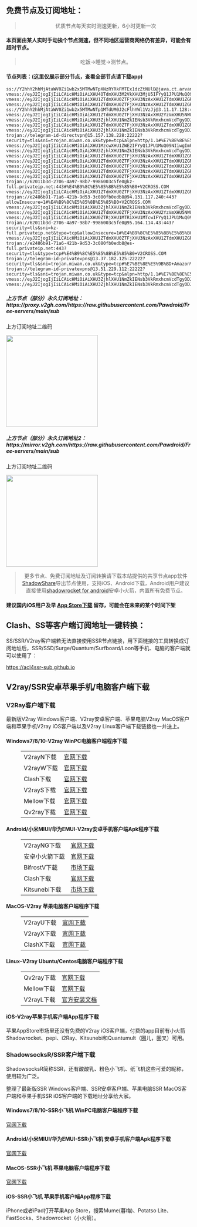 
<h2>免费节点及订阅地址：</h2>
<blockquote>
<p style="text-align: center;">优质节点每天实时测速更新，6小时更新一次</p>
</blockquote>
<h4>本页面由某人实时手动挨个节点测速，但不同地区运营商网络仍有差异，可能会有超时节点。</h4>
<blockquote>
<p style="text-align: center;">吃饭->睡觉->测节点。</p>
</blockquote>
<h4>节点列表：(这里仅展示部分节点，查看全部节点请下载app)</h4>

```trojan://telegram-id-privatevpns@16.16.119.150:22222?security=tls&alpn=http/1.1&headerType=none&type=tcp&sni=trojan.miwan.co.uk#%E7%BE%8E%E5%9B%BD+%E6%83%A0%E6%99%AE%E5%85%AC%E5%8F%B8
ss://Y2hhY2hhMjAtaWV0Zi1wb2x5MTMwNTpXNzRYRkFMTEx1dzZtNUlB@java.ct.arvancode.eu.Org:443#%E7%BE%8E%E5%9B%BD+Amazon%E6%95%B0%E6%8D%AE%E4%B8%AD%E5%BF%83
vmess://eyJ2IjogIjIiLCAicHMiOiAiXHU4OTdmXHU3M2VkXHU3MjU5IFYyQ1JPU1MuQ09NIiwgImFkZCI6ICIxODUuMjE0LjEwMy4xNTYiLCAicG9ydCI6IDM0NjAxLCAiYWlkIjogMCwgInNjeSI6ICJhdXRvIiwgIm5ldCI6ICJ3cyIsICJ0eXBlIjogIm5vbmUiLCAidGxzIjogInRscyIsICJpZCI6ICI3NWE2ODIwMC00ZDc2LTNlYjYtYjUxMC0zOWI4ZTYzYjc4MjMiLCAiaG9zdCI6ICJjYWNoZS1oay0yLmNuLWRiLnRvcCIsICJwYXRoIjogIi9kYjAwIn0=
vmess://eyJ2IjogIjIiLCAicHMiOiAiXHU1ZTdmXHU0ZTFjXHU3NzAxXHU1ZTdmXHU1ZGRlXHU1ZTAyIFx1NzlmYlx1NTJhOCIsICJhZGQiOiAiMmg0dTA0LmFiem9vbmVzLnh5eiIsICJwb3J0IjogIjM2ODY0IiwgImFpZCI6IDAsICJzY3kiOiAiYXV0byIsICJuZXQiOiAidGNwIiwgInR5cGUiOiAibm9uZSIsICJ0bHMiOiAidGxzIiwgImlkIjogImZkMjFmZGVmLWY3ZmUtNDk1NS1iZjc4LTQ0YzhhZTY1MDBhMiIsICJzbmkiOiAiaHUwNC5hYnBpbG90Lnh5eiJ9
vmess://eyJ2IjogIjIiLCAicHMiOiAiXHU1ZTdmXHU0ZTFjXHU3NzAxXHU1ZTdmXHU1ZGRlXHU1ZTAyIFx1NzlmYlx1NTJhOCIsICJhZGQiOiAiOXQxZDVlMDQubTFrMnMueHl6IiwgInBvcnQiOiAiMzE4NDEiLCAiYWlkIjogMCwgInNjeSI6ICJhdXRvIiwgIm5ldCI6ICJ0Y3AiLCAidHlwZSI6ICJub25lIiwgInRscyI6ICJ0bHMiLCAiaWQiOiAiZGM1ZTAyNzEtYzA0NS00MWYxLThjYmUtODNjYTQyZjNlMWQyIiwgInNuaSI6ICJkZTA0LmxvdmVtYy54eXoifQ==
ss://Y2hhY2hhMjAtaWV0Zi1wb2x5MTMwNTp1MTdUM0J2cFlhYWl1VzJj@3.11.17.128:443#%E8%8B%B1%E5%9B%BD+%E4%BC%A6%E6%95%A6Amazon%E6%95%B0%E6%8D%AE%E4%B8%AD%E5%BF%83
vmess://eyJ2IjogIjIiLCAicHMiOiAiXHU1ZTdmXHU0ZTFjXHU3NzAxXHU2YzVmXHU5NWU4XHU1ZTAyIFx1NzlmYlx1NTJhOCIsICJhZGQiOiAiMmMydDhoMDQubTFrMnMueHl6IiwgInBvcnQiOiAiMzE5MDQiLCAiYWlkIjogMCwgInNjeSI6ICJhdXRvIiwgIm5ldCI6ICJ0Y3AiLCAidHlwZSI6ICJub25lIiwgInRscyI6ICJ0bHMiLCAiaWQiOiAiZGM1ZTAyNzEtYzA0NS00MWYxLThjYmUtODNjYTQyZjNlMWQyIiwgInNuaSI6ICJ0aDA0LmxvdmVtYy54eXoifQ==
vmess://eyJ2IjogIjIiLCAicHMiOiAiXHU3ZjhlXHU1NmZkIENsb3VkRmxhcmVcdTgyODJcdTcwYjkiLCAiYWRkIjogInd3dy55d25vdXZiYWxlLmJpeiIsICJwb3J0IjogIjgwODAiLCAidHlwZSI6ICJub25lIiwgImlkIjogIjIyODI2YjQ0LTVjMWEtNGI0Yi1kYmFhLTgzYTJlOGJkOTVmMCIsICJhaWQiOiAiMCIsICJuZXQiOiAid3MiLCAicGF0aCI6ICIvIiwgImhvc3QiOiAid3d3Lnl3bm91dmJhbGUuYml6IiwgInRscyI6ICIifQ==
vmess://eyJ2IjogIjIiLCAicHMiOiAiXHU1ZTdmXHU0ZTFjXHU3NzAxXHU1ZTdmXHU1ZGRlXHU1ZTAyIFx1NzlmYlx1NTJhOCIsICJhZGQiOiAiNmkycjA0LmFiem9vbmVzLnh5eiIsICJwb3J0IjogIjM2ODc3IiwgImFpZCI6IDAsICJzY3kiOiAiYXV0byIsICJuZXQiOiAidGNwIiwgInR5cGUiOiAibm9uZSIsICJ0bHMiOiAidGxzIiwgImlkIjogImZkMjFmZGVmLWY3ZmUtNDk1NS1iZjc4LTQ0YzhhZTY1MDBhMiIsICJzbmkiOiAiYnIwNC5hYnBpbG90Lnh5eiJ9
vmess://eyJ2IjogIjIiLCAicHMiOiAiXHU3ZjhlXHU1NmZkIENsb3VkRmxhcmVcdTgyODJcdTcwYjkiLCAiYWRkIjogInMxYy52Mi52MDAxc3NzLnh5eiIsICJwb3J0IjogMjA4MiwgImFpZCI6IDAsICJzY3kiOiAiYXV0byIsICJuZXQiOiAid3MiLCAidHlwZSI6ICJub25lIiwgInRscyI6ICIiLCAiaWQiOiAiMTEyYWMzNmYtM2Y1My00ZTI2LTgzNzEtZDI1YzAyOGUxYjlhIiwgInBhdGgiOiAiLyJ9
trojan://telegram-id-directvpn@15.157.138.228:22222?security=tls&sni=trojan.miwan.co.uk&type=tcp&alpn=http/1.1#%E7%BE%8E%E5%9B%BD+%E6%83%A0%E6%99%AEHP
vmess://eyJ2IjogIjIiLCAicHMiOiAiXHU1MzcwXHU1ZWE2IFYyQ1JPU1MuQ09NIiwgImFkZCI6ICIxMDMuMjUyLjk0LjIyNCIsICJwb3J0IjogIjgwIiwgImlkIjogIjUyNzhmNWQzLWYwMDEtNDQ1OS05NGI2LTdlMDkxNTIzODk5OCIsICJhaWQiOiAiMCIsICJzY3kiOiAiYXV0byIsICJuZXQiOiAid3MiLCAidHlwZSI6ICJub25lIiwgImhvc3QiOiAiIiwgInBhdGgiOiAiL2JzIiwgInRscyI6ICIiLCAic25pIjogIiIsICJhbHBuIjogIiJ9
vmess://eyJ2IjogIjIiLCAicHMiOiAiXHU3ZjhlXHU1NmZkIENsb3VkRmxhcmVcdTgyODJcdTcwYjkiLCAiYWRkIjogIjE3Mi42Ny4xMzAuMTQwIiwgInBvcnQiOiAyMDgyLCAiaWQiOiAiMTEyYWMzNmYtM2Y1My00ZTI2LTgzNzEtZDI1YzAyOGUxYjlhIiwgImFpZCI6IDAsICJzY3kiOiAiYXV0byIsICJuZXQiOiAid3MiLCAiaG9zdCI6ICJzMWMudjIudjAwMXNzcy54eXoiLCAicGF0aCI6ICIvIiwgInRscyI6ICIifQ==
vmess://eyJ2IjogIjIiLCAicHMiOiAiXHU1ZTdmXHU0ZTFjXHU3NzAxXHU1ZTdmXHU1ZGRlXHU1ZTAyIFx1NzlmYlx1NTJhOCIsICJhZGQiOiAiM3Y0bjA0LmFiem9vbmVzLnh5eiIsICJwb3J0IjogIjM2ODc0IiwgImFpZCI6IDAsICJzY3kiOiAiYXV0byIsICJuZXQiOiAidGNwIiwgInR5cGUiOiAibm9uZSIsICJ0bHMiOiAidGxzIiwgImlkIjogImZkMjFmZGVmLWY3ZmUtNDk1NS1iZjc4LTQ0YzhhZTY1MDBhMiIsICJzbmkiOiAidm4wNC5hYnBpbG90Lnh5eiJ9
vmess://eyJ2IjogIjIiLCAicHMiOiAiXHU1ZTdmXHU0ZTFjXHU3NzAxXHU1ZTdmXHU1ZGRlXHU1ZTAyIFx1NzlmYlx1NTJhOCIsICJhZGQiOiAiNG81YTN1MDQubTFrMnMueHl6IiwgInBvcnQiOiAiMzE4MjEiLCAiYWlkIjogMCwgInNjeSI6ICJhdXRvIiwgIm5ldCI6ICJ0Y3AiLCAidHlwZSI6ICJub25lIiwgInRscyI6ICJ0bHMiLCAiaWQiOiAiZGM1ZTAyNzEtYzA0NS00MWYxLThjYmUtODNjYTQyZjNlMWQyIiwgInNuaSI6ICJhdTA0LmxvdmVtYy54eXoifQ==
vmess://eyJ2IjogIjIiLCAicHMiOiAiXHU1ZTdmXHU0ZTFjXHU3NzAxXHU1ZTdmXHU1ZGRlXHU1ZTAyIFx1NzlmYlx1NTJhOCIsICJhZGQiOiAiMWE0cDBoMDQubTFrMnMueHl6IiwgInBvcnQiOiAiMzE4MDEiLCAiYWlkIjogMCwgInNjeSI6ICJhdXRvIiwgIm5ldCI6ICJ0Y3AiLCAidHlwZSI6ICJub25lIiwgInRscyI6ICJ0bHMiLCAiaWQiOiAiZGM1ZTAyNzEtYzA0NS00MWYxLThjYmUtODNjYTQyZjNlMWQyIiwgInNuaSI6ICJwaDA0LmxvdmVtYy54eXoifQ==
vmess://eyJ2IjogIjIiLCAicHMiOiAiXHU1ZTdmXHU0ZTFjXHU3NzAxXHU1ZTdmXHU1ZGRlXHU1ZTAyIFx1NzlmYlx1NTJhOCIsICJhZGQiOiAiM2MyaDR1MDQubTFrMnMueHl6IiwgInBvcnQiOiAiMzE4NjQiLCAiYWlkIjogMCwgInNjeSI6ICJhdXRvIiwgIm5ldCI6ICJ0Y3AiLCAidHlwZSI6ICJub25lIiwgInRscyI6ICJ0bHMiLCAiaWQiOiAiZGM1ZTAyNzEtYzA0NS00MWYxLThjYmUtODNjYTQyZjNlMWQyIiwgInNuaSI6ICJodTA0LmxvdmVtYy54eXoifQ==
vmess://eyJ2IjogIjIiLCAicHMiOiAiXHU1ZTdmXHU0ZTFjXHU3NzAxXHU1ZTdmXHU1ZGRlXHU1ZTAyIFx1NzlmYlx1NTJhOCIsICJhZGQiOiAiOGwyazFyMDQubTFrMnMueHl6IiwgInBvcnQiOiAiMzE0MDEiLCAiYWlkIjogMCwgInNjeSI6ICJhdXRvIiwgIm5ldCI6ICJ0Y3AiLCAidHlwZSI6ICJub25lIiwgInRscyI6ICJ0bHMiLCAiaWQiOiAiZGM1ZTAyNzEtYzA0NS00MWYxLThjYmUtODNjYTQyZjNlMWQyIiwgInNuaSI6ICJrcjA0LmxvdmVtYy54eXoifQ==
trojan://62011b3d-2706-4a97-98b7-9986003c5fe0@kz-full.privateip.net:443#%E4%B9%8C%E5%85%8B%E5%85%B0+V2CROSS.COM
vmess://eyJ2IjogIjIiLCAicHMiOiAiXHU1ZTdmXHU0ZTFjXHU3NzAxXHU1ZTdmXHU1ZGRlXHU1ZTAyIFx1NzlmYlx1NTJhOCIsICJhZGQiOiAiMWM3czJnMDYubTFrMnMueHl6IiwgInBvcnQiOiAiMzEyMTEiLCAiYWlkIjogMCwgInNjeSI6ICJhdXRvIiwgIm5ldCI6ICJ0Y3AiLCAidHlwZSI6ICJub25lIiwgInRscyI6ICJ0bHMiLCAiaWQiOiAiZGM1ZTAyNzEtYzA0NS00MWYxLThjYmUtODNjYTQyZjNlMWQyIiwgInNuaSI6ICJzZzA2LmxvdmVtYy54eXoifQ==
trojan://e2486b91-71a6-421b-9d53-3c080fb0edb8@94.131.117.240:443?allowInsecure=1#%E4%B9%8C%E5%85%8B%E5%85%B0+V2CROSS.COM
vmess://eyJ2IjogIjIiLCAicHMiOiAiXHU3ZjhlXHU1NmZkIENsb3VkRmxhcmVcdTgyODJcdTcwYjkiLCAiYWRkIjogImhrLWIuZnVuaHViLmNjIiwgInBvcnQiOiAiODQ0MyIsICJhaWQiOiAwLCAic2N5IjogImF1dG8iLCAibmV0IjogIndzIiwgInR5cGUiOiAibm9uZSIsICJ0bHMiOiAidGxzIiwgImlkIjogImIzMzE1NWYwLTc0MjktNGYxYy05N2M0LWE5YmEyNGEzYjFjZiIsICJzbmkiOiAiaGstYi5mdW5odWIuY2MiLCAiaG9zdCI6ICJoay1iLmZ1bmh1Yi5jYyIsICJwYXRoIjogIi9oay1iIn0=
vmess://eyJ2IjogIjIiLCAicHMiOiAiXHU1ZTdmXHU0ZTFjXHU3NzAxXHU2YzVmXHU5NWU4XHU1ZTAyIFx1NzlmYlx1NTJhOCIsICJhZGQiOiAiN3AzaDA0LmFiem9vbmVzLnh5eiIsICJwb3J0IjogIjM2ODAxIiwgImFpZCI6IDAsICJzY3kiOiAiYXV0byIsICJuZXQiOiAidGNwIiwgInR5cGUiOiAibm9uZSIsICJ0bHMiOiAidGxzIiwgImlkIjogImZkMjFmZGVmLWY3ZmUtNDk1NS1iZjc4LTQ0YzhhZTY1MDBhMiIsICJzbmkiOiAicGgwNC5hYnBpbG90Lnh5eiJ9
vmess://eyJ2IjogIjIiLCAicHMiOiAiXHU0ZTRjXHU1MTRiXHU1MTcwIFYyQ1JPU1MuQ09NIiwgImFkZCI6ICI5NS4xNjQuODkuMjI1IiwgInBvcnQiOiAiMzgxNTMiLCAiaWQiOiAiNzBhNjk0YzgtYmE2NS00ZDFkLTk0MmQtNGZjNDg5ZGExYjVmIiwgImFpZCI6ICIwIiwgInNjeSI6ICJhdXRvIiwgIm5ldCI6ICJ3cyIsICJ0eXBlIjogIm5vbmUiLCAiaG9zdCI6ICI5NS4xNjQuODkuMjI1IiwgInBhdGgiOiAiLyIsICJ0bHMiOiAiIiwgInNuaSI6ICIiLCAiYWxwbiI6ICIifQ==
trojan://62011b3d-2706-4a97-98b7-9986003c5fe0@95.164.114.43:443?security=tls&sni=kz-full.privateip.net&type=tcp&allowInsecure=1#%E4%B9%8C%E5%85%8B%E5%85%B0+V2CROSS.COM
vmess://eyJ2IjogIjIiLCAicHMiOiAiXHU1ZTdmXHU0ZTFjXHU3NzAxXHU1ZTdmXHU1ZGRlXHU1ZTAyIFx1NzlmYlx1NTJhOCIsICJhZGQiOiAiMXQ4aDA0LmFiem9vbmVzLnh5eiIsICJwb3J0IjogIjM2OTA0IiwgImFpZCI6IDAsICJzY3kiOiAiYXV0byIsICJuZXQiOiAidGNwIiwgInR5cGUiOiAibm9uZSIsICJ0bHMiOiAidGxzIiwgImlkIjogImZkMjFmZGVmLWY3ZmUtNDk1NS1iZjc4LTQ0YzhhZTY1MDBhMiIsICJzbmkiOiAidGgwNC5hYnBpbG90Lnh5eiJ9
trojan://e2486b91-71a6-421b-9d53-3c080fb0edb8@es-full.privateip.net:443?security=tls&type=tcp#%E4%B9%8C%E5%85%8B%E5%85%B0+V2CROSS.COM
trojan://telegram-id-privatevpns@13.37.182.125:22222?security=tls&sni=trojan.miwan.co.uk&type=tcp#%E7%BE%8E%E5%9B%BD+Amazon%E6%95%B0%E6%8D%AE%E4%B8%AD%E5%BF%83
trojan://telegram-id-privatevpns@13.51.229.112:22222?security=tls&sni=trojan.miwan.co.uk&type=tcp&alpn=http/1.1#%E7%BE%8E%E5%9B%BD+Xerox
vmess://eyJ2IjogIjIiLCAicHMiOiAiXHU3ZjhlXHU1NmZkIENsb3VkRmxhcmVcdTgyODJcdTcwYjkiLCAiYWRkIjogImhrLmZ1bmh1Yi5jYyIsICJwb3J0IjogIjg0NDMiLCAiYWlkIjogMCwgInNjeSI6ICJhdXRvIiwgIm5ldCI6ICJ3cyIsICJ0eXBlIjogIm5vbmUiLCAidGxzIjogInRscyIsICJpZCI6ICJiMzMxNTVmMC03NDI5LTRmMWMtOTdjNC1hOWJhMjRhM2IxY2YiLCAic25pIjogImhrLmZ1bmh1Yi5jYyIsICJob3N0IjogImhrLmZ1bmh1Yi5jYyIsICJwYXRoIjogIi9oayJ9
vmess://eyJ2IjogIjIiLCAicHMiOiAiXHU3ZjhlXHU1NmZkIENsb3VkRmxhcmVcdTgyODJcdTcwYjkiLCAiYWRkIjogImNmLm9wZW54YWkubGluayIsICJwb3J0IjogIjgwODAiLCAiYWlkIjogMCwgInNjeSI6ICJhdXRvIiwgIm5ldCI6ICJ3cyIsICJ0eXBlIjogIm5vbmUiLCAidGxzIjogIiIsICJpZCI6ICJhYTFkYmI2OC1iZmI1LTQ0ODQtZjdlNy03MzM1ZWFjMzk4OGMiLCAic25pIjogIiIsICJob3N0IjogImV1Mi5vcGVueGFpLmxpbmsiLCAicGF0aCI6ICIvP2VkPTIwNDgifQ==
```
<h5>上方节点（部分）永久订阅地址：https://proxy.v2gh.com/https://raw.githubusercontent.com/Pawdroid/Free-servers/main/sub</h5>
<p>上方订阅地址二维码</p>
<img src='https://raw.githubusercontent.com/Pawdroid/Free-servers/main/sub.png' width=250 height=250>
<h5>上方节点（部分）永久订阅地址2：https://mirror.v2gh.com/https://raw.githubusercontent.com/Pawdroid/Free-servers/main/sub</h5>
<p>上方订阅地址二维码</p>
<img src='https://raw.githubusercontent.com/Pawdroid/Free-servers/main/sub2.png' width=250 height=250>
<blockquote style='text-align: center;'>更多节点、免费订阅地址及订阅转换请下载本站提供的共享节点app软件<a href='https://shadowsharing.com'>ShadowShare</a>导出节点使用，支持iOS、Android下载，Android用户建议直接使用<a href='https://github.com/Pawdroid/shadowrocket_for_android'>shadowrocket for android</a>安卓小火箭，内置所有免费节点。</blockquote>
<h4>建议国内iOS用户及早 <a href='https://apps.apple.com/cn/app/shadowshare/id1612647259'>App Store下载</a> 留存，可能会在未来的某个时间下架</h4>

<div class="nv-content-wrap entry-content">
<h2>Clash、SS等客户端订阅地址一键转换：</h2>
<p>SS/SSR/V2ray客户端若无法直接使用SSR节点链接，用下面链接的工具转换成订阅地址后，SSR/SSD/Surge/Quantum/Surfboard/Loon等手机、电脑的客户端就可以使用了：</p>
<p><a href="https://acl4ssr-sub.github.io" target="_blank" rel="noreferrer noopener nofollow">https://acl4ssr-sub.github.io</a></p>
<h2>V2ray/SSR安卓苹果手机/电脑客户端下载</h2>
<h3>V2Ray客户端下载</h3>
<p>最新版V2ray Windows客户端、V2ray安卓客户端、苹果电脑V2ray MacOS客户端和苹果手机V2ray iOS客户端以及V2ray Linux客户端下载链接也一并送上。</p>
<h4>Windows7/8/10-<strong>V2ray WinPC电脑客户端</strong>程序下载</h4>
<figure class="wp-block-table alignwide is-style-stripes"><table><tbody><tr><td>V2rayN下载</td><td><a href="https://github.com/2dust/v2rayN/releases" target="_blank" rel="noreferrer noopener">官网下载</a></td></tr><tr><td>V2rayW下载</td><td><a href="https://github.com/Cenmrev/V2RayW/releases" target="_blank" rel="noreferrer noopener">官网下载</a></td></tr><tr><td>Clash下载</td><td><a href="https://github.com/Fndroid/clash_for_windows_pkg/releases" target="_blank" rel="noreferrer noopener">官网下载</a></td></tr><tr><td>V2rayS下载</td><td><a href="https://github.com/Shinlor/V2RayS/releases" target="_blank" rel="noreferrer noopener">官网下载</a></td></tr><tr><td>Mellow下载</td><td><a href="https://github.com/mellow-io/mellow/releases" target="_blank" rel="noreferrer noopener">官网下载</a></td></tr><tr><td>Qv2ray下载</td><td><a href="https://github.com/Qv2ray/Qv2ray" target="_blank" rel="noreferrer noopener">官网下载</a></td></tr></tbody></table></figure>
<h4><strong>Android/小米MIUI/华为EMUI-V2ray安卓手机客户端</strong>Apk程序下载</h4>
<figure class="wp-block-table alignwide is-style-stripes"><table><tbody><tr><td>V2rayNG下载</td><td><a href="https://github.com/2dust/v2rayNG/releases" target="_blank" rel="noreferrer noopener">官网下载</a></td></tr><tr><td>安卓小火箭下载</td><td><a href="https://github.com/Pawdroid/shadowrocket_for_android/releases" target="_blank" rel="noreferrer noopener">官网下载</a></td></tr><tr><td>BifrostV下载</td><td><a rel="noreferrer noopener" href="https://www.appsapk.com/downloading/latest/com.github.dawndiy.bifrostv-0.6.8.apk" target="_blank">市场下载</a></td></tr><tr><td>Clash下载</td><td><a href="https://github.com/Kr328/ClashForAndroid/releases" target="_blank" rel="noreferrer noopener">官网下载</a></td></tr><tr><td>Kitsunebi下载</td><td><a rel="noreferrer noopener" href="https://apkpure.com/kitsunebi/fun.kitsunebi.kitsunebi4android" target="_blank">市场下载</a></td></tr></tbody></table></figure>
<h4><strong>MacOS-V2ray <strong>苹果电脑</strong>客户端</strong>程序下载</h4>
<figure class="wp-block-table alignwide is-style-stripes"><table><tbody><tr><td>V2rayU下载</td><td><a href="https://github.com/yanue/V2rayU/releases" target="_blank" rel="noreferrer noopener">官网下载</a></td></tr><tr><td>V2rayX下载</td><td><a href="https://github.com/Cenmrev/V2RayX/releases" target="_blank" rel="noreferrer noopener">官网下载</a></td></tr><tr><td>ClashX下载</td><td><a href="https://github.com/yichengchen/clashX/releases" target="_blank" rel="noreferrer noopener">官网下载</a></td></tr></tbody></table></figure>
<h4><strong>Linux</strong>–<strong>V2ray Ubuntu/Centos电脑客户端</strong>程序下载</h4>
<figure class="wp-block-table alignwide is-style-stripes"><table><tbody><tr><td>Qv2ray下载</td><td><a href="https://github.com/Qv2ray/Qv2ray" target="_blank" rel="noreferrer noopener">官网下载</a></td></tr><tr><td>Mellow下载</td><td><a href="https://github.com/mellow-io/mellow/releases" target="_blank" rel="noreferrer noopener">官网下载</a></td></tr><tr><td>V2rayL下载</td><td><a rel="noreferrer noopener" href="https://github.com/jiangxufeng/v2rayL" target="_blank">官方安装文档</a></td></tr></tbody></table></figure>
<h4>iOS-<strong>V2ray苹果<strong>手机客户端</strong>App程序</strong>下载</h4>
<p>苹果AppStore市场里还没有免费的V2ray iOS客户端，付费的app目前有小火箭Shadowrocket、pepi、i2Ray、Kitsunebi和Quantumult（圈儿，圈叉）可用。</p>
<h3>ShadowsocksR/SSR客户端下载</h3>
<p>ShadowsocksR简称SSR，还有酸酸乳、粉色小飞机、纸飞机这些可爱的昵称，使用较为广泛。</p>
<p>整理了最新版SSR Windows客户端、SSR安卓客户端、苹果电脑SSR MacOS客户端和苹果手机SSR iOS客户端的下载地址分享给大家。</p>
<h4><strong>Windows7/8/10-<strong>SSR小飞机 WinPC电脑客户端</strong>程序下载</strong></h4>
<p><a rel="noreferrer noopener" href="https://github.com/shadowsocksrr/shadowsocksr-csharp/releases" target="_blank">官网下载</a></p>
<h4><strong><strong>Android/小米MIUI/华为EMUI-SSR小飞机 安卓手机客户端</strong>Apk程序下载</strong></h4>
<p><a rel="noreferrer noopener" href="https://github.com/shadowsocksrr/shadowsocksr-android/releases" target="_blank">官网下载</a></p>
<h4><strong><strong>MacOS-SSR小飞机 苹果电脑客户端</strong>程序下载</strong></h4>
<p><a href="https://github.com/qinyuhang/ShadowsocksX-NG-R/releases" target="_blank" rel="noreferrer noopener">官网下载</a></p>
<h4><strong>iOS-<strong>SSR小飞机 苹果手机客户端App程序</strong></strong>下载</h4>
<p>iPhone或者iPad打开苹果App Store，搜索Mume(暮梅)、Potatso Lite、FastSocks、Shadowrocket（小火箭）。</p>
